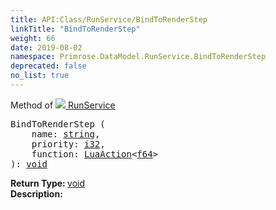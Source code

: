 ```yaml
---
title: API:Class/RunService/BindToRenderStep
linkTitle: "BindToRenderStep"
weight: 66
date: 2019-08-02
namespace: Primrose.DataModel.RunService.BindToRenderStep
deprecated: false
no_list: true
---
```

Method of <a href="/docs/api-reference/Class/RunService"><img src="/icons/silk/method.png"/>&nbsp;RunService</a>
<pre class="method-declaration">
BindToRenderStep (
    name: <a class="type" href="/docs/api-reference/System/string">string</a>,
    priority: <a class="type" href="/docs/api-reference/System/Primitives#int32">i32</a>,
    function: <a class="type" href="/docs/api-reference/Misc/LuaAction">LuaAction</a><<a class="type" href="/docs/api-reference/System/Primitives#double">f64</a>>
): <a class="type" href="/docs/api-reference/System/void">void</a></pre>
<b>Return Type: </b>
<a class="type" href="/docs/api-reference/System/void">void</a>
<br/>
<b>Description: </b>